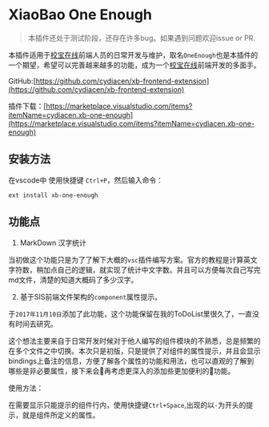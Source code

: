 # XiaoBao One Enough

> 本插件还处于测试阶段，还存在许多bug。如果遇到问题欢迎issue or PR.

本插件适用于[校宝在线](http://www.xiaobaoonline.com/pc/index)前端人员的日常开发与维护，取名`OneEnough`也是本插件的一个期望，希望可以完善越来越多的功能，成为一个[校宝在线](http://www.xiaobaoonline.com/pc/index)前端开发的多面手。

GitHub:[https://github.com/cydiacen/xb-frontend-extension](https://github.com/cydiacen/xb-frontend-extension)

插件下载：[https://marketplace.visualstudio.com/items?itemName=cydiacen.xb-one-enough](https://marketplace.visualstudio.com/items?itemName=cydiacen.xb-one-enough)

## 安装方法
在vscode中 使用快捷键 `Ctrl+P`，然后输入命令：

`ext install xb-one-enough`

## 功能点

1. MarkDown 汉字统计

当初做这个功能只是为了了解下大概的`vsc`插件编写方案。官方的教程是计算英文字符数，稍加点自己的逻辑，就实现了统计中文字数。并且可以方便每次自己写完md文件，清楚的知道大概码了多少汉字。

2. 基于SIS前端文件架构的`component`属性提示。

于`2017年11月10日`添加了此功能，这个功能保留在我的ToDoList里很久了，一直没有时间去研究。

这个想法主要来自于日常开发时候对于他人编写的组件模块的不熟悉，总是频繁的在多个文件之中切换。本次只是初版，只是提供了对组件的属性提示，并且会显示bindings上备注的信息，方便了解各个属性的功能和用法，也可以直观的了解到哪些是非必要属性，接下来会再考虑更深入的添加些更加便利的功能。

使用方法：

在需要显示只能提示的组件行内，使用快捷键`Ctrl+Space`,出现的以`-`为开头的提示，就是组件所定义的属性。



